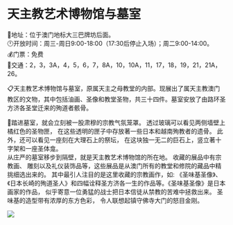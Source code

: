 # 天主教艺术博物馆与墓室  
📍地址：位于澳门地标大三巴牌坊后面。  
🕛开放时间：周三-周日9:00-18:00（17:30后停止入场）；周二9:00-14:00。  
💰门票：免费  
🚌交通：2，3，3A，4，5，6，7，8A，10，10A，11，17，18，19，21，21A，26。  
  
📋天主教艺术博物馆与墓室，原属天主之母教堂的内部。现展出了属天主教澳门教区的文物，其中包括油画、圣像和教堂圣物，共三十四件。墓室安放了由路环圣方济各圣堂迁来的殉道者骸骨。  
  
📢踏进墓室，就会立刻被一股肃穆的宗教气氛笼罩。  透过玻璃可以看见两侧墙壁上橘红色的圣物匣， 在这些透明的匣子中存放著一些日本和越南殉教者的遗骨。  此外，还可以看见一座刻在大理石上的祭坛， 在这块独一无二的巨石上，竖立著十字架和一座圣体龛。  
从庄严的墓室移步到隔壁，就是天主教艺术博物馆的所在地。  收藏的展品中有宗教画、 雕刻以及礼仪装饰品等，这些展品是从澳门所有的教堂和修院的藏品中精挑细选出来的。  其中最引人注目的是这里收藏的宗教画作，如: 《圣味基圣像》、《日本长崎的殉道圣人》和四幅诠释圣方济各一生的作品等。《圣味基圣像》是日本画家的作品， 似乎寄意一位勇猛的战士把日本信徒从禁教的苦难中拯救出来。  圣味基的造型带有浓厚的东方色彩， 令人联想起镇守佛寺大门的怒目金刚。  
  
![](https://raw.gitmirror.com/szqq0512/Pic/main/img/202201212157815.png)  